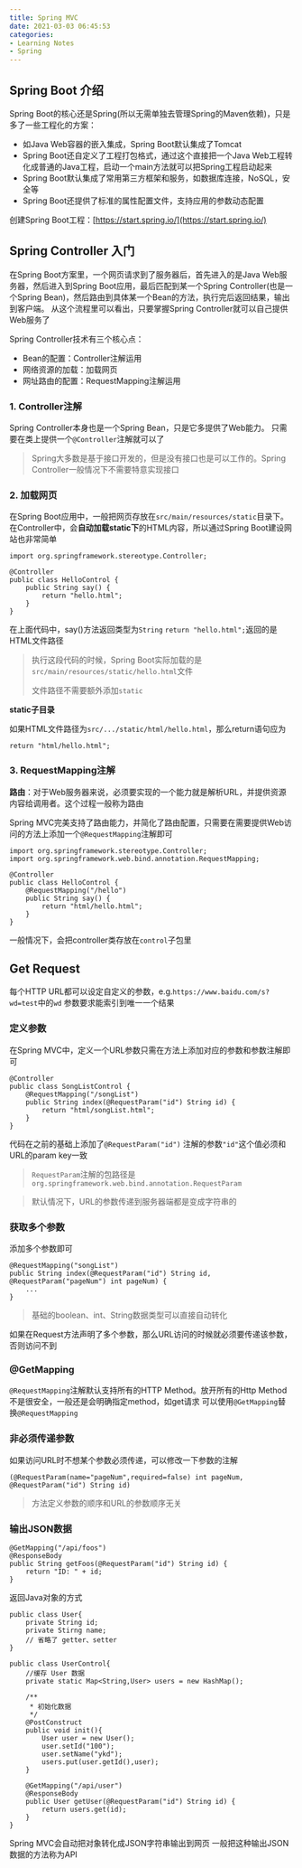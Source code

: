 ```yaml
---
title: Spring MVC
date: 2021-03-03 06:45:53
categories:
- Learning Notes
- Spring
---
```

## Spring Boot 介绍
Spring Boot的核心还是Spring(所以无需单独去管理Spring的Maven依赖)，只是多了一些工程化的方案：
- 如Java Web容器的嵌入集成，Spring Boot默认集成了Tomcat
- Spring Boot还自定义了工程打包格式，通过这个直接把一个Java Web工程转化成普通的Java工程，启动一个main方法就可以把Spring工程启动起来
- Spring Boot默认集成了常用第三方框架和服务，如数据库连接，NoSQL，安全等
- Spring Boot还提供了标准的属性配置文件，支持应用的参数动态配置

创建Spring Boot工程：[https://start.spring.io/](https://start.spring.io/)

## Spring Controller 入门
在Spring Boot方案里，一个网页请求到了服务器后，首先进入的是Java Web服务器，然后进入到Spring Boot应用，最后匹配到某一个Spring Controller(也是一个Spring Bean)，然后路由到具体某一个Bean的方法，执行完后返回结果，输出到客户端。
从这个流程里可以看出，只要掌握Spring Controller就可以自己提供Web服务了

Spring Controller技术有三个核心点：
- Bean的配置：Controller注解运用
- 网络资源的加载：加载网页
- 网址路由的配置：RequestMapping注解运用

### 1. Controller注解
Spring Controller本身也是一个Spring Bean，只是它多提供了Web能力。
只需要在类上提供一个`@Controller`注解就可以了

> Spring大多数是基于接口开发的，但是没有接口也是可以工作的。Spring Controller一般情况下不需要特意实现接口

### 2. 加载网页
在Spring Boot应用中，一般把网页存放在`src/main/resources/static`目录下。
在Controller中，会**自动加载static下**的HTML内容，所以通过Spring Boot建设网站也非常简单

    import org.springframework.stereotype.Controller;

    @Controller
    public class HelloControl {
        public String say() {
            return "hello.html";
        }
    }

在上面代码中，say()方法返回类型为`String`
`return "hello.html";`返回的是HTML文件路径

> 执行这段代码的时候，Spring Boot实际加载的是`src/main/resources/static/hello.html`文件
> 
> 文件路径不需要额外添加`static`

**static子目录**

如果HTML文件路径为`src/.../static/html/hello.html`，那么return语句应为

    return "html/hello.html";

### 3. RequestMapping注解
**路由**：对于Web服务器来说，必须要实现的一个能力就是解析URL，并提供资源内容给调用者。这个过程一般称为路由

Spring MVC完美支持了路由能力，并简化了路由配置，只需要在需要提供Web访问的方法上添加一个`@RequestMapping`注解即可

    import org.springframework.stereotype.Controller;
    import org.springframework.web.bind.annotation.RequestMapping;

    @Controller
    public class HelloControl {
        @RequestMapping("/hello")
        public String say() {
            return "html/hello.html";
        }
    }

一般情况下，会把controller类存放在`control`子包里

## Get Request
每个HTTP URL都可以设定自定义的参数，e.g.`https://www.baidu.com/s?wd=test`中的`wd`
参数要求能索引到唯一一个结果

### 定义参数

在Spring MVC中，定义一个URL参数只需在方法上添加对应的参数和参数注解即可

    @Controller
    public class SongListControl {
        @RequestMapping("/songList")
        public String index(@RequestParam("id") String id) {
            return "html/songList.html";
        }
    }
代码在之前的基础上添加了`@RequestParam("id")`
注解的参数`"id"`这个值必须和URL的param key一致

> `RequestParam`注解的包路径是`org.springframework.web.bind.annotation.RequestParam`

> 默认情况下，URL的参数传递到服务器端都是变成字符串的

### 获取多个参数
添加多个参数即可

    @RequestMapping("songList")
    public String index(@RequestParam("id") String id, @RequestParam("pageNum") int pageNum) {
        ...
    }
> 基础的boolean、int、String数据类型可以直接自动转化

如果在Request方法声明了多个参数，那么URL访问的时候就必须要传递该参数，否则访问不到

### @GetMapping
`@RequestMapping`注解默认支持所有的HTTP Method。放开所有的Http Method不是很安全，一般还是会明确指定method，如get请求
可以使用`@GetMapping`替换`@RequestMapping`

### 非必须传递参数
如果访问URL时不想某个参数必须传递，可以修改一下参数的注解

    (@RequestParam(name="pageNum",required=false) int pageNum, @RequestParam("id") String id)

> 方法定义参数的顺序和URL的参数顺序无关

### 输出JSON数据

    @GetMapping("/api/foos")
    @ResponseBody
    public String getFoos(@RequestParam("id") String id) {
        return "ID: " + id;
    }

返回Java对象的方式

    public class User{
        private String id;
        private Stirng name;
        // 省略了 getter、setter
    }

    public class UserControl{
        //缓存 User 数据
        private static Map<String,User> users = new HashMap();

        /**
         * 初始化数据
         */
        @PostConstruct
        public void init(){
            User user = new User();
            user.setId("100");
            user.setName("ykd");
            users.put(user.getId(),user);
        }

        @GetMapping("/api/user")
        @ResponseBody
        public User getUser(@RequestParam("id") String id) {
            return users.get(id);
        }
    }
Spring MVC会自动把对象转化成JSON字符串输出到网页
一般把这种输出JSON数据的方法称为API
